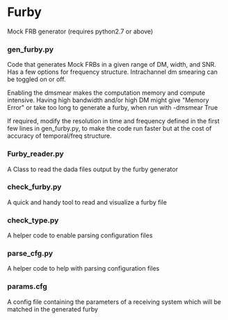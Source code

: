# Furby
Mock FRB generator (requires python2.7 or above)

### gen_furby.py

Code that generates Mock FRBs in a given range of DM, width, and SNR. Has a few options for frequency structure. Intrachannel dm smearing can be toggled on or off.

Enabling the dmsmear makes the computation memory and compute intensive. Having high bandwidth and/or high DM might give "Memory Error" or take too long to generate a furby, when run with -dmsmear True

If required, modify the resolution in time and frequency defined in the first few lines in gen_furby.py, to make the code run faster but at the cost of accuracy of temporal/freq structure.

### Furby_reader.py

A Class to read the dada files output by the furby generator

### check_furby.py

A quick and handy tool to read and visualize a furby file

### check_type.py

A helper code to enable parsing configuration files

### parse_cfg.py

A helper code to help with parsing configuration files

### params.cfg

A config file containing the parameters of a receiving system which will be matched in the generated furby
